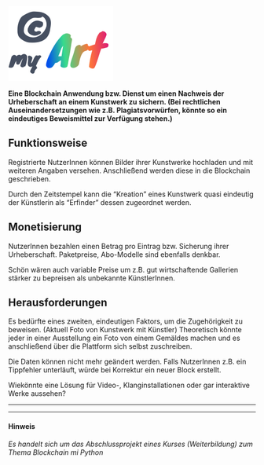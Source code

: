 ![©myArt](https://github.com/ponderboy/copyright_my_art/blob/main/app/static/images/logo.svg?raw=true)

**Eine Blockchain Anwendung bzw. Dienst um einen Nachweis der Urheberschaft an einem Kunstwerk zu sichern. (Bei rechtlichen Auseinandersetzungen wie z.B. Plagiatsvorwürfen, könnte so ein eindeutiges Beweismittel zur Verfügung stehen.)**

## Funktionsweise

Registrierte NutzerInnen können Bilder ihrer Kunstwerke hochladen und mit weiteren Angaben versehen. Anschließend werden diese in die Blockchain geschrieben. 

Durch den Zeitstempel kann die “Kreation” eines Kunstwerk quasi eindeutig der Künstlerin als “Erfinder” dessen zugeordnet werden.


## Monetisierung

NutzerInnen bezahlen einen Betrag pro Eintrag bzw. Sicherung ihrer Urheberschaft. Paketpreise, Abo-Modelle sind ebenfalls denkbar. 

Schön wären auch variable Preise um z.B. gut wirtschaftende Gallerien stärker zu bepreisen als unbekannte KünstlerInnen.


## Herausforderungen

Es bedürfte eines zweiten, eindeutigen Faktors, um die Zugehörigkeit zu beweisen. (Aktuell Foto von Kunstwerk mit Künstler) Theoretisch könnte jeder in einer Ausstellung ein Foto von einem Gemäldes machen und es anschließend über die Plattform sich selbst zuschreiben. 

Die Daten können nicht mehr geändert werden. Falls NutzerInnen z.B. ein Tippfehler unterläuft, würde bei Korrektur ein neuer Block erstellt. 

Wiekönnte eine Lösung für Video-, Klanginstallationen oder gar interaktive Werke aussehen? 


----------------------------------------------------------------------------
----------------------------------------------------------------------------


#### Hinweis
*Es handelt sich um das Abschlussprojekt eines Kurses (Weiterbildung) zum Thema Blockchain mi Python*
